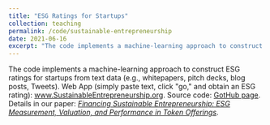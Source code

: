 ```yaml
---
title: "ESG Ratings for Startups"
collection: teaching
permalink: /code/sustainable-entrepreneurship
date: 2021-06-16
excerpt: "The code implements a machine-learning approach to construct ESG ratings for startups from text data (e.g., whitepapers, pitch decks, blog posts, Tweets). Our approach is also available via a web app → no ML/Python skills required (simply copy&paste text)."
---
```


The code implements a machine-learning approach to construct ESG ratings for startups from text data (e.g., whitepapers, pitch decks, blog posts, Tweets). Web App (simply paste text, click "go," and obtain an ESG rating): <a href="https://www.sustainableentrepreneurship.org/" target="_blank">www.SustainableEntrepreneurship.org</a>. Source code: <a href="https://github.com/sasi2400/sustainableentrepreneurship.org" target="_blank">GotHub page</a>. Details in our paper: <i><a href="https://papers.ssrn.com/sol3/papers.cfm?abstract_id=3844259" target="_blank">Financing Sustainable Entrepreneurship: ESG Measurement, Valuation, and Performance in Token Offerings</a></i>.
